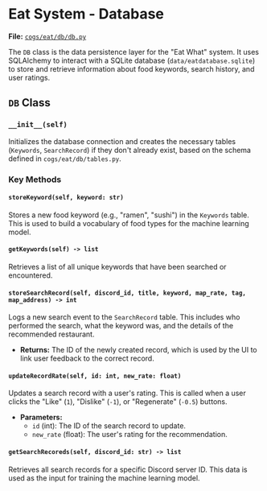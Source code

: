 # Eat System - Database

**File:** [`cogs/eat/db/db.py`](cogs/eat/db/db.py)

The `DB` class is the data persistence layer for the "Eat What" system. It uses SQLAlchemy to interact with a SQLite database (`data/eatdatabase.sqlite`) to store and retrieve information about food keywords, search history, and user ratings.

## `DB` Class

### `__init__(self)`

Initializes the database connection and creates the necessary tables (`Keywords`, `SearchRecord`) if they don't already exist, based on the schema defined in `cogs/eat/db/tables.py`.

### Key Methods

#### `storeKeyword(self, keyword: str)`

Stores a new food keyword (e.g., "ramen", "sushi") in the `Keywords` table. This is used to build a vocabulary of food types for the machine learning model.

#### `getKeywords(self) -> list`

Retrieves a list of all unique keywords that have been searched or encountered.

#### `storeSearchRecord(self, discord_id, title, keyword, map_rate, tag, map_address) -> int`

Logs a new search event to the `SearchRecord` table. This includes who performed the search, what the keyword was, and the details of the recommended restaurant.

*   **Returns:** The ID of the newly created record, which is used by the UI to link user feedback to the correct record.

#### `updateRecordRate(self, id: int, new_rate: float)`

Updates a search record with a user's rating. This is called when a user clicks the "Like" (`1`), "Dislike" (`-1`), or "Regenerate" (`-0.5`) buttons.

*   **Parameters:**
    *   `id` (int): The ID of the search record to update.
    *   `new_rate` (float): The user's rating for the recommendation.

#### `getSearchRecoreds(self, discord_id: str) -> list`

Retrieves all search records for a specific Discord server ID. This data is used as the input for training the machine learning model.
